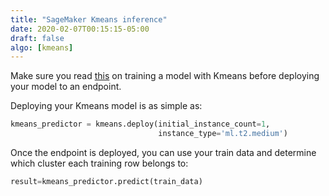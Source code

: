 ```yaml
---
title: "SageMaker Kmeans inference"
date: 2020-02-07T00:15:15-05:00
draft: false
algo: [kmeans]
---
```


Make sure you read [this](../training/kmeans) on training a model with Kmeans before deploying your model to an endpoint.

Deploying your Kmeans model is as simple as:

```python 
kmeans_predictor = kmeans.deploy(initial_instance_count=1, 
                                 instance_type='ml.t2.medium')
```

Once the endpoint is deployed, you can use your train data and determine which cluster each training row belongs to:

```python
result=kmeans_predictor.predict(train_data)
```
